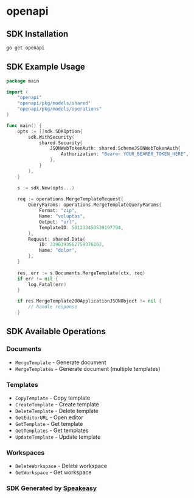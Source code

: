 # openapi

<!-- Start SDK Installation -->
## SDK Installation

```bash
go get openapi
```
<!-- End SDK Installation -->

## SDK Example Usage
<!-- Start SDK Example Usage -->
```go
package main

import (
    "openapi"
    "openapi/pkg/models/shared"
    "openapi/pkg/models/operations"
)

func main() {
    opts := []sdk.SDKOption{
        sdk.WithSecurity(
            shared.Security{
                JSONWebTokenAuth: shared.SchemeJSONWebTokenAuth{
                    Authorization: "Bearer YOUR_BEARER_TOKEN_HERE",
                },
            }
        ),
    }

    s := sdk.New(opts...)
    
    req := operations.MergeTemplateRequest{
        QueryParams: operations.MergeTemplateQueryParams{
            Format: "zip",
            Name: "voluptas",
            Output: "url",
            TemplateID: 501233450539197794,
        },
        Request: shared.Data{
            ID: 3390393562759376202,
            Name: "dolor",
        },
    }
    
    res, err := s.Documents.MergeTemplate(ctx, req)
    if err != nil {
        log.Fatal(err)
    }

    if res.MergeTemplate200ApplicationJSONObject != nil {
        // handle response
    }
```
<!-- End SDK Example Usage -->

<!-- Start SDK Available Operations -->
## SDK Available Operations

### Documents

* `MergeTemplate` - Generate document
* `MergeTemplates` - Generate document (multiple templates)

### Templates

* `CopyTemplate` - Copy template
* `CreateTemplate` - Create template
* `DeleteTemplate` - Delete template
* `GetEditorURL` - Open editor
* `GetTemplate` - Get template
* `GetTemplates` - Get templates
* `UpdateTemplate` - Update template

### Workspaces

* `DeleteWorkspace` - Delete workspace
* `GetWorkspace` - Get workspace

<!-- End SDK Available Operations -->

### SDK Generated by [Speakeasy](https://docs.speakeasyapi.dev/docs/using-speakeasy/client-sdks)
